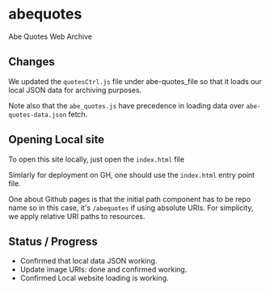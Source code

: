# abequotes
Abe Quotes Web Archive

## Changes
We updated the `quotesCtrl.js` file under abe-quotes_file so that it loads our local
JSON data for archiving purposes.

Note also that the `abe_quotes.js`  have precedence in loading data over `abe-quotes-data.json` fetch.

## Opening Local site
To open this site locally, just open the `index.html` file

Simlarly for deployment on GH, one should use the `index.html` entry point file. 

One about Github pages is that the initial path component has to be repo name so in this case, it's `/abequotes` if using absolute URIs. For simplicity, we apply relative URI paths to resources.

## Status / Progress
- Confirmed that local data JSON working.
- Update image URIs: done and confirmed working.
- Confirmed Local website loading is working. 